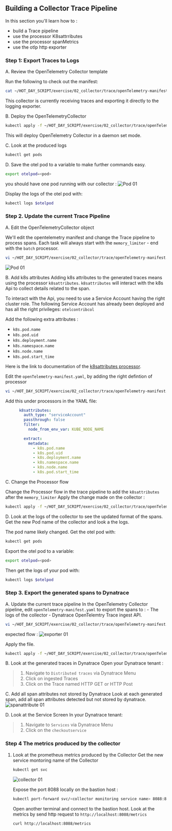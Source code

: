## Building a Collector Trace Pipeline

In this section you'll learn how to :

- build a Trace pipeline
- use the processor K8sattrributes
- use the processor spanMetrics
- use the otlp http exporter

### Step 1: Export Traces to Logs

A. Review the OpenTelemetry Collector template

Run the following to check out the manifest:

```bash
cat ~/HOT_DAY_SCRIPT/exercise/02_collector/trace/openTelemetry-manifest.yaml
```

This collector is currently receiving traces and exporting it directly to the logging exporter.

B. Deploy the OpenTelemetryCollector

```bash
kubectl apply -f ~/HOT_DAY_SCRIPT/exercise/02_collector/trace/openTelemetry-manifest.yaml
```

This will deploy OpenTelemetry Collector in a daemon set mode.

C. Look at the produced logs

```bash
kubectl get pods
```

D. Save the otel pod to a variable to make further commands easy.

```bash
export otelpod=<pod>
```

you should have one pod running with our collector :
![Pod 01](../../../assets/images/pod01.png)

Display the logs of the otel pod with:

```bash
kubectl logs $otelpod
```

### Step 2. Update the current Trace Pipeline

A. Edit the OpenTelemetryCollector object

We'll edit the opentelemetry manifest and change the Trace pipeline to process spans. Each task will always start with the `memory_limiter` - end with the `batch` processor.

```bash
vi ~/HOT_DAY_SCRIPT/exercise/02_collector/trace/openTelemetry-manifest.yaml
```

![Pod 01](../../../assets/images/processor_flow.png)

B. Add k8s attributes
Adding k8s attributes to the generated traces means using the processor `k8sattributes`.
`k8sattributes` will interact with the k8s Api to collect details related to the span.

To interact with the Api, you need to use a Service Account having the right cluster role.
The following Service Account has already been deployed and has all the right privileges: `otelcontribcol`

Add the following extra attributes :

- `k8s.pod.name`
- `k8s.pod.uid`
- `k8s.deployment.name`
- `k8s.namespace.name`
- `k8s.node.name`
- `k8s.pod.start_time`

Here is the link to documentation of the [k8sattributes processor](https://pkg.go.dev/github.com/open-telemetry/opentelemetry-collector-contrib/processor/k8sattributesprocessor).

Edit the `openTelemetry-manifest.yaml`, by adding the right defintion of processor

```bash
vi ~/HOT_DAY_SCRIPT/exercise/02_collector/trace/openTelemetry-manifest.yaml
```

Add this under processors in the YAML file:

```YAML
      k8sattributes:
        auth_type: "serviceAccount"
        passthrough: false
        filter:
          node_from_env_var: KUBE_NODE_NAME

        extract:
          metadata:
            - k8s.pod.name
            - k8s.pod.uid
            - k8s.deployment.name
            - k8s.namespace.name
            - k8s.node.name
            - k8s.pod.start_time

```

C. Change the Processor flow

Change the Processor flow in the trace pipeline to add the `k8sattributes` after the `memory_limiter`
Apply the change made on the collector :

```bash
kubectl apply -f ~/HOT_DAY_SCRIPT/exercise/02_collector/trace/openTelemetry-manifest.yaml
```

D. Look at the logs of the collector to see the updated format of the spans.
Get the new Pod name of the collector and look a the logs.

The pod name likely changed. Get the otel pod with:

```bash
kubectl get pods
```

Export the otel pod to a variable:

```bash
export otelpod=<pod>
```

Then get the logs of your pod with:

```bash
kubectl logs $otelpod
```

### Step 3. Export the generated spans to Dynatrace

A. Update the current trace pipeline
In the OpenTelemetry Collector pipeline, edit `openTelemetry-manifest.yaml` to export the spans to : - The logs of the collector - Dynatrace OpenTelemtry Trace ingest API.

```bash
vi ~/HOT_DAY_SCRIPT/exercise/02_collector/trace/openTelemetry-manifest.yaml
```

expected flow :
![exporter 01](../../../assets/images/exporter_flow.png)

Apply the file.

```bash
kubectl apply -f ~/HOT_DAY_SCRIPT/exercise/02_collector/trace/openTelemetry-manifest.yaml
```

B. Look at the generated traces in Dynatrace
Open your Dynatrace tenant :

> 1.  Navigate to `Distributed traces` via Dynatrace Menu
> 2.  Click on ingested Traces
> 3.  Click on the Trace named HTTP GET or HTTP Post

C. Add all span attributes not stored by Dynatrace
Look at each generated span, add all span attributes detected but not stored by dynatrace.
![spanattribute 01](../../../assets/images/span_attribute.png)

D. Look at the Service Screen
In your Dynatrace tenant:

> 1.  Navigate to `Services` via Dynatrace Menu
> 2.  Click on the `checkoutservice`

### Step 4 The metrics produced by the collector

1. Look at the prometheus metrics produced by the Collector
   Get the new service montoring name of the Collector

   ```bash
   kubectl get svc
   ```

   ![collector 01](../../../assets/images/collector_metrics.png)

   Expose the port 8088 locally on the bastion host :

   ```bash
   kubectl port-forward svc/<collector monitoring service name> 8088:8888
   ```

   Open another terminal and connect to the bastion host.
   Look at the metrics by send http request to `http://localhost:8088/metrics`

   ```bash
   curl http://localhost:8088/metrics
   ```
